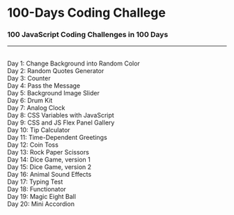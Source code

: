 # 100-Days Coding Challege
### 100 JavaScript Coding Challenges in 100 Days
---
<br/>
Day 1: Change Background into Random Color <br/>
Day 2: Random Quotes Generator <br/>
Day 3: Counter <br/>
Day 4: Pass the Message <br/>
Day 5: Background Image Slider <br/>
Day 6: Drum Kit <br/>
Day 7: Analog Clock <br/>
Day 8: CSS Variables with JavaScript <br/>
Day 9: CSS and JS Flex Panel Gallery <br/>
Day 10: Tip Calculator <br/>
Day 11: Time-Dependent Greetings <br/>
Day 12: Coin Toss <br/>
Day 13: Rock Paper Scissors <br/>
Day 14: Dice Game, version 1 <br/>
Day 15: Dice Game, version 2 <br/>
Day 16: Animal Sound Effects <br/>
Day 17: Typing Test <br/>
Day 18: Functionator <br/>
Day 19: Magic Eight Ball <br/>
Day 20: Mini Accordion <br/>